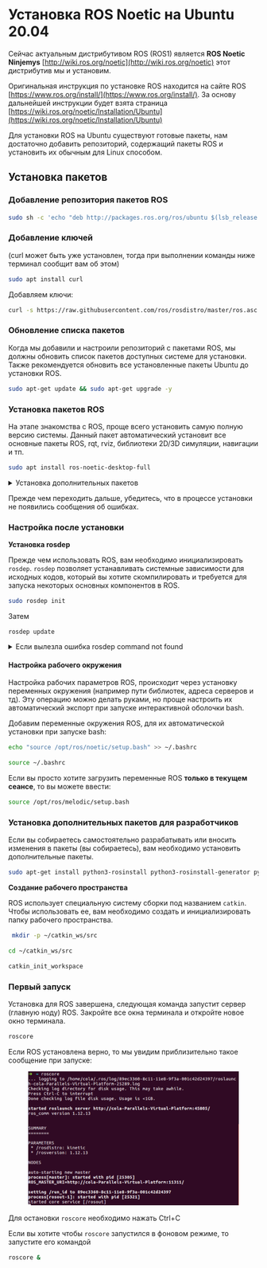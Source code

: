 # Установка ROS Noetic на Ubuntu 20.04

Сейчас актуальным дистрибутивом ROS (ROS1) является **ROS Noetic Ninjemys** [http://wiki.ros.org/noetic](http://wiki.ros.org/noetic) этот дистрибутив мы и установим.

Оригинальная инструкция по установке ROS находится на сайте ROS [https://www.ros.org/install/](https://www.ros.org/install/). За основу дальнейшей инструкции будет взята страница [https://wiki.ros.org/noetic/Installation/Ubuntu](https://wiki.ros.org/noetic/Installation/Ubuntu)

Для установки ROS на Ubuntu существуют готовые пакеты, нам достаточно добавить репозиторий, содержащий пакеты ROS и установить их обычным для Linux способом.

## Установка пакетов

### Добавление репозитория пакетов ROS

```bash
sudo sh -c 'echo "deb http://packages.ros.org/ros/ubuntu $(lsb_release -sc) main" > /etc/apt/sources.list.d/ros-latest.list'
```

### Добавление ключей

(curl может быть уже установлен, тогда при выполнении команды ниже терминал сообщит вам об  этом)

```bash
sudo apt install curl
```

Добавляем ключи:

```bash
curl -s https://raw.githubusercontent.com/ros/rosdistro/master/ros.asc | sudo apt-key add -
```

### Обновление списка пакетов

Когда мы добавили и настроили репозиторий с пакетами ROS, мы должны обновить список пакетов доступных системе для установки. Также рекомендуется обновить все установленные пакеты Ubuntu до установки ROS.

```bash
sudo apt-get update && sudo apt-get upgrade -y
```

### Установка пакетов ROS

На этапе знакомства с ROS, проще всего установить самую полную версию системы. Данный пакет автоматический установит все основные пакеты ROS, rqt, rviz, библиотеки 2D/3D симуляции, навигации и тп.

```bash
sudo apt install ros-noetic-desktop-full
```

<details>

<summary>Установка дополнительных пакетов</summary>

Если необходимо установить дополнительный пакет, то это можно сделать обычной утилитой установщиком `apt-get`. Например добавить пакет slam-gmapping можно командой.

```bash
sudo apt install ros-noetic-slam-gmapping
```

Поиск пакетов выполняется командой

```bash
apt search ros-noetic
```



</details>

Прежде чем переходить дальше, убедитесь, что в процессе установки не появились сообщения об ошибках.

### Настройка после установки <a href="#nastroika-posle-ustanovki" id="nastroika-posle-ustanovki"></a>

**Установка rosdep**

Прежде чем использовать ROS, вам необходимо инициализировать `rosdep`. `rosdep` позволяет устанавливать системные зависимости для исходных кодов, который вы хотите скомпилировать и требуется для запуска некоторых основных компонентов в ROS.

```bash
sudo rosdep init
```

Затем

```
rosdep update
```

<details>

<summary>Если вылезла ошибка rosdep command not found</summary>

Если при выполнении команды sudo rosdep init возникла ошибка rosdep command not found, нужно выполнить его установку отдельно:

```bash
sudo apt-get install python3-pip
```

```bash
sudo pip install -U rosdep
```

Затем уже инициализировать:

```bash
sudo rosdep init
```

```bash
rosdep update
```

</details>

#### Настройка рабочего окружения <a href="#nastroika-rabochego-okruzheniya" id="nastroika-rabochego-okruzheniya"></a>

Настройка рабочих параметров ROS, происходит через установку переменных окружения (например пути библиотек, адреса серверов и тд). Эту операцию можно делать руками, но проще настроить их автоматический экспорт при запуске интерактивной оболочки bash.

Добавим переменные окружения ROS, для их автоматической установки при запуске bash:

```bash
echo "source /opt/ros/noetic/setup.bash" >> ~/.bashrc
```

```bash
source ~/.bashrc
```

Если вы просто хотите загрузить переменные ROS **только в текущем сеансе**, то вы можете ввести:

```bash
source /opt/ros/melodic/setup.bash
```

### Установка дополнительных пакетов для разработчиков <a href="#ustanovka-dopolnitelnykh-paketov-dlya-razrabotchikov" id="ustanovka-dopolnitelnykh-paketov-dlya-razrabotchikov"></a>

Если вы собираетесь самостоятельно разрабатывать или вносить изменения в пакеты (вы собираетесь), вам необходимо установить дополнительные пакеты.

```bash
sudo apt-get install python3-rosinstall python3-rosinstall-generator python3-wstool build-essential
```

**Создание рабочего пространства**

ROS использует специальную систему сборки под названием `catkin`. Чтобы использовать ее, вам необходимо создать и инициализировать папку рабочего пространства.

```bash
 mkdir -p ~/catkin_ws/src
```

```bash
cd ~/catkin_ws/src
```

```bash
catkin_init_workspace
```

### Первый запуск <a href="#pervyi-zapusk" id="pervyi-zapusk"></a>

Установка для ROS завершена, следующая команда запустит сервер (главную ноду) ROS. Закройте все окна терминала и откройте новое окно терминала.

```bash
roscore
```

Если ROS установлена верно, то мы увидим приблизительно такое сообщение при запуске:

<figure><img src="../../.gitbook/assets/image (37).png" alt=""><figcaption></figcaption></figure>

Для остановки `roscore` необходимо нажать Ctrl+C

Если вы хотите чтобы `roscore` запустился в фоновом режиме, то запустите его командой

```bash
roscore &
```
